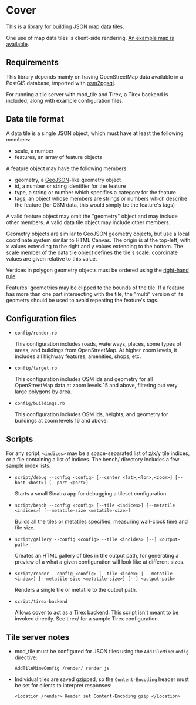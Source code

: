 Cover
=====

This is a library for building JSON map data tiles.

One use of map data tiles is client-side rendering. [An example map is available](http://data-tiles.mdaines.com/).


Requirements
------------

This library depends mainly on having OpenStreetMap data available in a PostGIS database, imported  with [osm2pgsql](http://wiki.openstreetmap.org/wiki/Osm2pgsql).

For running a tile server with mod_tile and Tirex, a Tirex backend is included, along with example configuration files.


Data tile format
----------------

A data tile is a single JSON object, which must have at least the following members:

- scale, a number
- features, an array of feature objects

A feature object may have the following members:

- geometry, a [GeoJSON](http://www.geojson.org/geojson-spec.html)-like geometry object
- id, a number or string identifier for the feature
- type, a string or number which specifies a category for the feature
- tags, an object whose members are strings or numbers which describe the feature (for OSM data, this would simply be the feature's tags)

A valid feature object may omit the "geometry" object and may include other members. A valid data tile object may include other members.

Geometry objects are similar to GeoJSON geometry objects, but use a local coordinate system similar to HTML Canvas. The origin is at the top-left, with x values extending to the right and y values extending to the bottom. The scale member of the data tile object defines the tile's scale: coordinate values are given relative to this value.

Vertices in polygon geometry objects must be ordered using the [right-hand rule](http://postgis.org/docs/ST_ForceRHR.html).

Features' geometries may be clipped to the bounds of the tile. If a feature has more than one part intersecting with the tile, the "multi" version of its geometry should be used to avoid repeating the feature's tags.


Configuration files
-------------------

* `config/render.rb`

  This configuration includes roads, waterways, places, some types of areas, and buildings from OpenStreetMap. At higher zoom levels, it includes all highway features, amenities, shops, etc.

* `config/target.rb`

  This configuration includes OSM ids and geometry for all OpenStreetMap data at zoom levels 15 and above, filtering out very large polygons by area.

* `config/buildings.rb`

  This configuration includes OSM ids, heights, and geometry for buildings at zoom levels 16 and above.


Scripts
-------

For any script, `<indices>` may be a space-separated list of z/x/y tile indices, or a file containing a list of indices. The bench/ directory includes a few sample index lists.

* `script/debug --config <config> [--center <lat>,<lon>,<zoom>] [--host <host>] [--port <port>]`
  
  Starts a small Sinatra app for debugging a tileset configuration.

* `script/bench --config <config> [--tile <indices>] [--metatile <indices>] [--metatile-size <metatile-size>]`
  
  Builds all the tiles or metatiles specified, measuring wall-clock time and file size.

* `script/gallery --config <config> --tile <incides> [--] <output-path>`
  
  Creates an HTML gallery of tiles in the output path, for generating a preview of a what a given configuration will look like at different sizes.

* `script/render --config <config> (--tile <index> | --metatile <index>) [--metatile-size <metatile-size>] [--] <output-path>`
  
  Renders a single tile or metatile to the output path.

* `script/tirex-backend`

  Allows cover to act as a Tirex backend. This script isn't meant to be invoked directly. See tirex/ for a sample Tirex configuration.


Tile server notes
-----------------

- mod_tile must be configured for JSON tiles using the `AddTileMimeConfig` directive:

  `AddTileMimeConfig /render/ render js`

- Individual tiles are saved gzipped, so the `Content-Encoding` header must be set for clients to interpret responses:

  `<Location /render>
    Header set Content-Encoding gzip
  </Location>`
